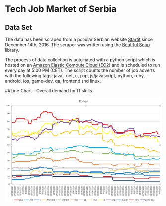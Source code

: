 # Tech Job Market of Serbia

## Data Set

The data has been scraped from a popular Serbian website [Startit](http://startit.rs/poslovi/) since December 14th, 2016.
The scraper was written using the [Beutiful Soup](https://www.crummy.com/software/BeautifulSoup/bs4/doc/) library. 

The process of data collection is automated with a python script which is hosted on an [Amazon Elastic Compute
Cloud (EC2)](https://aws.amazon.com/ec2/) and is scheduled to run every day at 5:00 PM (CET). The script counts the number of job adverts
with the following tags: java, .net, c, php, js/javascript, python, ruby, android, ios, game-dev, qa, frontend and linux.

##Line Chart - Overall demand for IT skills 

![Overal demand for IT Skills](https://raw.githubusercontent.com/sVujke/tech-job-market-rs/master/img/overall.PNG "Overall demand for IT skills ")
